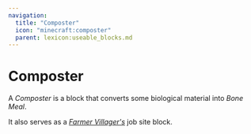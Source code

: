 ```yaml
---
navigation:
  title: "Composter"
  icon: "minecraft:composter"
  parent: lexicon:useable_blocks.md
---
```


# Composter

<ItemImage id="minecraft:composter" />

A *Composter* is a block that converts some biological material into *Bone Meal*. 

It also serves as a [*Farmer Villager's*](../creatures/human-villager.md#farmer) job site block.

##  



<Recipe id="minecraft:composter" />

